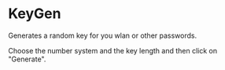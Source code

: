 KeyGen
======

Generates a random key for you wlan or other passwords.

Choose the number system and the key length and then click on "Generate".